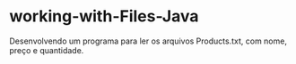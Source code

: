 # working-with-Files-Java
Desenvolvendo um programa para ler os arquivos Products.txt, com  nome, preço e quantidade.
